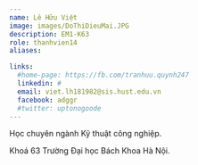```yaml
---
name: Lê Hữu Việt
image: images/DoThiDieuMai.JPG
description: EM1-K63
role: thanhvien14
aliases:

links:
  #home-page: https://fb.com/tranhuu.quynh247
  linkedin: #
  email: viet.lh181982@sis.hust.edu.vn
  facebook: adggr
  #twitter: uptonogoode
---
```


Học chuyên ngành Kỹ thuật công nghiệp.

Khoá 63 Trường Đại học Bách Khoa Hà Nội.
